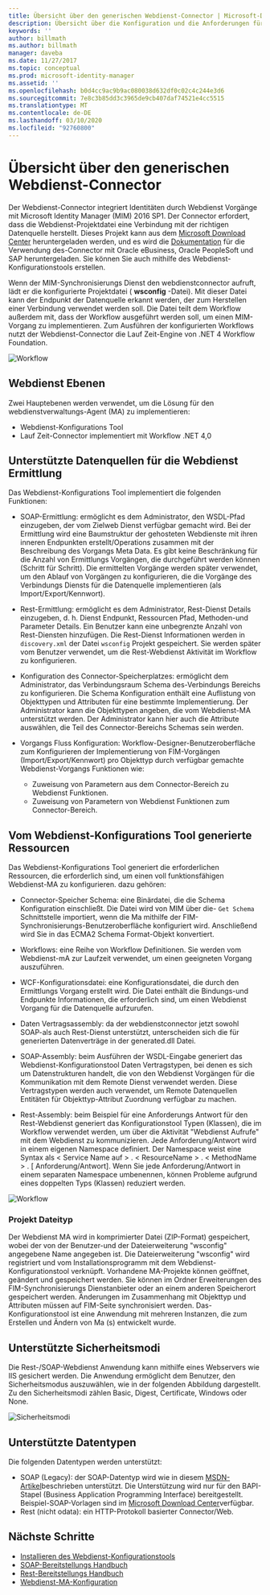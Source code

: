 ```yaml
---
title: Übersicht über den generischen Webdienst-Connector | Microsoft-Dokumentation
description: Übersicht über die Konfiguration und die Anforderungen für den generischen webdienstconnector.
keywords: ''
author: billmath
ms.author: billmath
manager: daveba
ms.date: 11/27/2017
ms.topic: conceptual
ms.prod: microsoft-identity-manager
ms.assetid: ''
ms.openlocfilehash: b0d4cc9ac9b9ac080038d632df0c02c4c244e3d6
ms.sourcegitcommit: 7e8c3b85dd3c3965de9cb407daf74521e4cc5515
ms.translationtype: MT
ms.contentlocale: de-DE
ms.lasthandoff: 03/10/2020
ms.locfileid: "92760800"
---
```

# <a name="overview-of-the-generic-web-service-connector"></a>Übersicht über den generischen Webdienst-Connector

Der Webdienst-Connector integriert Identitäten durch Webdienst Vorgänge mit Microsoft Identity Manager (MIM) 2016 SP1. Der Connector erfordert, dass die Webdienst-Projektdatei eine Verbindung mit der richtigen Datenquelle herstellt. Dieses Projekt kann aus dem [Microsoft Download Center](https://go.microsoft.com/fwlink/?LinkID=235883) heruntergeladen werden, und es wird die [Dokumentation](https://www.microsoft.com/en-us/download/details.aspx?id=29943) für die Verwendung des-Connector mit Oracle eBusiness, Oracle PeopleSoft und SAP heruntergeladen. Sie können Sie auch mithilfe des Webdienst-Konfigurationstools erstellen.

Wenn der MIM-Synchronisierungs Dienst den webdienstconnector aufruft, lädt er die konfigurierte Projektdatei ( **wsconfig** -Datei). Mit dieser Datei kann der Endpunkt der Datenquelle erkannt werden, der zum Herstellen einer Verbindung verwendet werden soll. Die Datei teilt dem Workflow außerdem mit, dass der Workflow ausgeführt werden soll, um einen MIM-Vorgang zu implementieren. Zum Ausführen der konfigurierten Workflows nutzt der Webdienst-Connector die Lauf Zeit-Engine von .NET 4 Workflow Foundation.

![Workflow](media/microsoft-identity-manager-2016-ma-ws/workflow.png)

## <a name="web-service-layers"></a>Webdienst Ebenen

Zwei Hauptebenen werden verwendet, um die Lösung für den webdienstverwaltungs-Agent (MA) zu implementieren: 

- Webdienst-Konfigurations Tool
- Lauf Zeit-Connector implementiert mit Workflow .NET 4,0

## <a name="supported-data-sources-for-web-service-discovery"></a>Unterstützte Datenquellen für die Webdienst Ermittlung

Das Webdienst-Konfigurations Tool implementiert die folgenden Funktionen:

- SOAP-Ermittlung: ermöglicht es dem Administrator, den WSDL-Pfad einzugeben, der vom Zielweb Dienst verfügbar gemacht wird. Bei der Ermittlung wird eine Baumstruktur der gehosteten Webdienste mit ihren inneren Endpunkten erstellt/Operations zusammen mit der Beschreibung des Vorgangs Meta Data. Es gibt keine Beschränkung für die Anzahl von Ermittlungs Vorgängen, die durchgeführt werden können (Schritt für Schritt). Die ermittelten Vorgänge werden später verwendet, um den Ablauf von Vorgängen zu konfigurieren, die die Vorgänge des Verbindungs Diensts für die Datenquelle implementieren (als Import/Export/Kennwort).

- Rest-Ermittlung: ermöglicht es dem Administrator, Rest-Dienst Details einzugeben, d. h. Dienst Endpunkt, Ressourcen Pfad, Methoden-und Parameter Details. Ein Benutzer kann eine unbegrenzte Anzahl von Rest-Diensten hinzufügen. Die Rest-Dienst Informationen werden in ```discovery.xml``` der Datei ```wsconfig``` Projekt gespeichert. Sie werden später vom Benutzer verwendet, um die Rest-Webdienst Aktivität im Workflow zu konfigurieren.

- Konfiguration des Connector-Speicherplatzes: ermöglicht dem Administrator, das Verbindungsraum Schema des-Verbindungs Bereichs zu konfigurieren. Die Schema Konfiguration enthält eine Auflistung von Objekttypen und Attributen für eine bestimmte Implementierung. Der Administrator kann die Objekttypen angeben, die vom Webdienst-MA unterstützt werden. Der Administrator kann hier auch die Attribute auswählen, die Teil des Connector-Bereichs Schemas sein werden.

- Vorgangs Fluss Konfiguration: Workflow-Designer-Benutzeroberfläche zum Konfigurieren der Implementierung von FIM-Vorgängen (Import/Export/Kennwort) pro Objekttyp durch verfügbar gemachte Webdienst-Vorgangs Funktionen wie:

    - Zuweisung von Parametern aus dem Connector-Bereich zu Webdienst Funktionen.
    - Zuweisung von Parametern von Webdienst Funktionen zum Connector-Bereich.

## <a name="resources-generated-by-the-web-service-configuration-tool"></a>Vom Webdienst-Konfigurations Tool generierte Ressourcen

Das Webdienst-Konfigurations Tool generiert die erforderlichen Ressourcen, die erforderlich sind, um einen voll funktionsfähigen Webdienst-MA zu konfigurieren. dazu gehören:

- Connector-Speicher Schema: eine Binärdatei, die die Schema Konfiguration einschließt. Die Datei wird von MIM über die- ```Get Schema``` Schnittstelle importiert, wenn die Ma mithilfe der FIM-Synchronisierungs-Benutzeroberfläche konfiguriert wird. Anschließend wird Sie in das ECMA2 Schema Format-Objekt konvertiert.

- Workflows: eine Reihe von Workflow Definitionen. Sie werden vom Webdienst-mA zur Laufzeit verwendet, um einen geeigneten Vorgang auszuführen.

- WCF-Konfigurationsdatei: eine Konfigurationsdatei, die durch den Ermittlungs Vorgang erstellt wird. Die Datei enthält die Bindungs-und Endpunkte Informationen, die erforderlich sind, um einen Webdienst Vorgang für die Datenquelle aufzurufen.

- Daten Vertragsassembly: da der webdienstconnector jetzt sowohl SOAP-als auch Rest-Dienst unterstützt, unterscheiden sich die für generierten Datenverträge in der generated.dll Datei.

- SOAP-Assembly: beim Ausführen der WSDL-Eingabe generiert das Webdienst-Konfigurationstool Daten Vertragstypen, bei denen es sich um Datenstrukturen handelt, die von den Webdienst Vorgängen für die Kommunikation mit dem Remote Dienst verwendet werden. Diese Vertragstypen werden auch verwendet, um Remote Datenquellen Entitäten für Objekttyp-Attribut Zuordnung verfügbar zu machen.

- Rest-Assembly: beim Beispiel für eine Anforderungs Antwort für den Rest-Webdienst generiert das Konfigurationstool Typen (Klassen), die im Workflow verwendet werden, um über die Aktivität "Webdienst Aufrufe" mit dem Webdienst zu kommunizieren. Jede Anforderung/Antwort wird in einem eigenen Namespace definiert. Der Namespace weist eine Syntax als \< Service Name auf \> . \< ResourceName \> . \< MethodName \> . [ Anforderung/Antwort]. Wenn Sie jede Anforderung/Antwort in einem separaten Namespace umbenennen, können Probleme aufgrund eines doppelten Typs (Klassen) reduziert werden.

![Workflow](media/microsoft-identity-manager-2016-ma-ws/workflow2.png)

### <a name="project-file-type"></a>Projekt Dateityp

Der Webdienst MA wird in komprimierter Datei (ZIP-Format) gespeichert, wobei der von der Benutzer-und der Dateierweiterung "wsconfig" angegebene Name angegeben ist. Die Dateierweiterung "wsconfig" wird registriert und vom Installationsprogramm mit dem Webdienst-Konfigurationstool verknüpft. Vorhandene MA-Projekte können geöffnet, geändert und gespeichert werden. Sie können im Ordner Erweiterungen des FIM-Synchronisierungs Dienstanbieter oder an einem anderen Speicherort gespeichert werden. Änderungen im Zusammenhang mit Objekttyp und Attributen müssen auf FIM-Seite synchronisiert werden.  Das-Konfigurationstool ist eine Anwendung mit mehreren Instanzen, die zum Erstellen und Ändern von Ma (s) entwickelt wurde.

## <a name="supported-security-modes"></a>Unterstützte Sicherheitsmodi

Die Rest-/SOAP-Webdienst Anwendung kann mithilfe eines Webservers wie IIS gesichert werden. Die Anwendung ermöglicht dem Benutzer, den Sicherheitsmodus auszuwählen, wie in der folgenden Abbildung dargestellt. Zu den Sicherheitsmodi zählen Basic, Digest, Certificate, Windows oder None.

![Sicherheitsmodi](media/microsoft-identity-manager-2016-ma-ws/security-mode.png)

## <a name="supported-data-types"></a>Unterstützte Datentypen

Die folgenden Datentypen werden unterstützt:

- SOAP (Legacy): der SOAP-Datentyp wird wie in diesem [MSDN-Artikel](https://msdn.microsoft.com/library/ms995800.aspx)beschrieben unterstützt. Die Unterstützung wird nur für den BAPI-Stapel (Business Application Programming Interface) bereitgestellt. Beispiel-SOAP-Vorlagen sind im [Microsoft Download Center](https://www.microsoft.com/en-us/download/details.aspx?id=51495)verfügbar.
- Rest (nicht odata): ein HTTP-Protokoll basierter Connector/Web.

## <a name="next-steps"></a>Nächste Schritte 

- [Installieren des Webdienst-Konfigurationstools](microsoft-identity-manager-2016-ma-ws-install.md)
- [SOAP-Bereitstellungs Handbuch](microsoft-identity-manager-2016-ma-ws-soap.md)
- [Rest-Bereitstellungs Handbuch](microsoft-identity-manager-2016-ma-ws-restgeneric.md)
- [Webdienst-MA-Konfiguration](microsoft-identity-manager-2016-ma-ws-maconfig.md)
